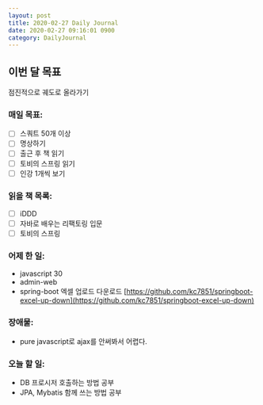 ```yaml
---
layout: post
title: 2020-02-27 Daily Journal
date: 2020-02-27 09:16:01 0900
category: DailyJournal
---
```


## 이번 달 목표
점진적으로 궤도로 올라가기

### 매일 목표:
- [ ] 스쿼트 50개 이상
- [ ] 명상하기
- [ ] 출근 후 책 읽기
- [ ] 토비의 스프링 읽기
- [ ] 인강 1개씩 보기

### 읽을 책 목록:
- [ ] iDDD
- [ ] 자바로 배우는 리팩토링 입문
- [ ] 토비의 스프링

### 어제 한 일:
* javascript 30
* admin-web
* spring-boot 엑셀 업로드 다운로드
[https://github.com/kc7851/springboot-excel-up-down](https://github.com/kc7851/springboot-excel-up-down)

### 장애물:
* pure javascript로 ajax를 안써봐서 어렵다.

### 오늘 할 일:
* DB 프로시저 호출하는 방법 공부
* JPA, Mybatis 함께 쓰는 방법 공부